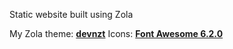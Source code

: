 Static website built using Zola

My Zola theme: **[devnzt](https://github.com/devendrn/devnzt)**
Icons: **[Font Awesome 6.2.0](https://fontawesome.com)**
